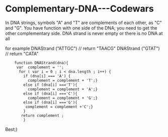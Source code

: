 # Complementary-DNA---Codewars

In DNA strings, symbols "A" and "T" are complements of each other, as "C" and "G". You have function with one side of the DNA; you need to get the other complementary side. DNA strand is never empty or there is no DNA at all 

for example 
          DNAStrand ("ATTGC") // return "TAACG"
          DNAStrand ("GTAT") // return "CATA" 
          
        function DNAStrand(dna){
         var  complement = '';
          for ( var i = 0 ; i < dna.length ; i++) {
            if (dna[i] === 'A') {
              complement = complement + 'T';}
            else if (dna[i] ==='T'){
              complement = complement + 'A';}
            else if (dna[i] ==='C'){
              complement = complement + 'G';}
            else if (dna[i] ==='G'){
             complement = complement +'C';}   
            }
           return complement ;
            }
Best;)
